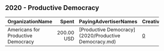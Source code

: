 ## 2020 - Productive Democracy 
|OrganizationName|Spent|PayingAdvertiserNames|CreativeUrls|Impressions|Genders|AgeBrackets|CountryCodes|BillingAddresses|CandidateBallotInformation|
|:---|---:|:---|:---|---:|:---|:---|:---|:---|:---|
|Americans for Productive Democracy|200.00 USD|[Productive Democracy](2020/Productive Democracy.md)|[0](https://www.snap.com/political-ads/asset/975beb3b56d02455e19f5e3653636ff7706aad08dc0d68de836d0b38911baa21?mediaType=jpeg)|150,477|||united states|"440 Congdon Hill Road,Saunderstown,02874,US"|Social Sustainability|
